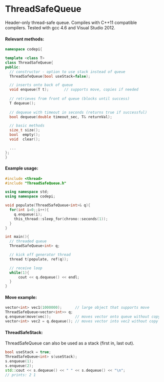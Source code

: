 # ThreadSafeQueue
Header-only thread-safe queue.  Compiles with C++11 compatible compilers.  Tested with gcc 4.6 and Visual Studio 2012.

#### Relevant methods:
```cpp
namespace codepi{

template <class T>
class ThreadSafeQueue{
public:
  // constructor - option to use stack instead of queue
  ThreadSafeQueue(bool useStack=false);

  // inserts onto back of queue  
  void enqueue(T t);       // supports move, copies if needed
  
  // retrieves from front of queue (blocks until success)
  T dequeue();
  
  // dequeue with timeout in seconds (returns true if successful)
  bool dequeue(double timeout_sec, T& returnVal);

  // basic methods  
  size_t size();
  bool  empty();
  void  clear();

  ...
};
}
```

#### Example usage:
```cpp
#include <thread>
#include "ThreadSafeQueue.h"

using namespace std;
using namespace codepi;

void populate(ThreadSafeQueue<int>& q){
  for(int i=0;;i++){
    q.enqueue(i);
    this_thread::sleep_for(chrono::seconds(1));
  }
}

int main(){
  // threaded queue
  ThreadSafeQueue<int> q;

  // kick off generator thread
  thread t(populate, ref(q));

  // receive loop
  while(1){
      cout << q.dequeue() << endl;
  }
}
```

#### Move example:

``` cpp
vector<int> vec1(1000000);      // large object that supports move
ThreadSafeQueue<vector<int>> q;
q.enqueue(move(vec));           // moves vector onto queue without copy
vector<int> vec2 = q.dequeue(); // moves vector into vec2 without copy
```

#### ThreadSafeStack:

ThreadSafeQueue can also be used as a stack (first in, last out).

```cpp
bool useStack = true;
ThreadSafeQueue<int> s(useStack);
s.enqueue(1);
s.enqueue(2);
std::cout << s.dequeue() << " " << s.dequeue() << "\n";
// prints: 2 1
```
